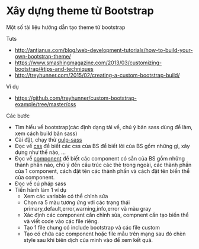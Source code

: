 # Xây dựng theme từ Bootstrap

Một số tài liệu hướng dẫn tạo theme từ bootstrap

Tuts 

  - http://antjanus.com/blog/web-development-tutorials/how-to-build-your-own-bootstrap-theme/
  - https://www.smashingmagazine.com/2013/03/customizing-bootstrap/#tips-and-techniques
  - http://treyhunner.com/2015/02/creating-a-custom-bootstrap-build/
  
Ví dụ

  - https://github.com/treyhunner/custom-bootstrap-example/tree/master/css

Các bước

- Tìm hiểu về bootstrap(các định dạng tải về, chú ý bản sass dùng để làm, xem cách build bản sass)
- Cài đặt, chạy thử [gulp-sass](https://www.npmjs.com/package/gulp-sass)
- Đọc về [css](http://getbootstrap.com/css/) để biết các css của BS để biết lõi của BS gồm những gì, xây dựng như thế nào, ...
- Đọc về [component](http://getbootstrap.com/components/) để biết các component có sẵn của BS gồm những thành phần nào, chú ý đến cấu trúc các thẻ trong ngoài, các thành phần của 1 component, cách đặt tên các thành phần và cách đặt tên biến thể của component.
- Đọc về cú pháp sass
- Tiến hành làm 1 ví dụ 
  + Xem các variable có thể chỉnh sửa
  + Chọn ra 5 màu tương ứng với các trạng thái primary,default,error,warning,info,error và màu gray
  + Xác định các component cần chỉnh sửa, compnent cần tạo biến thể và viết code vào các file riêng.
  + Tạo 1 file chung có include bootstrap và các file custom
  + Tạo có chứa các component hoặc file mẫu trên mạng sau đó chèn style sau khi biên dịch của mình vào để xem kết quả.

